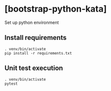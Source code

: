 # [bootstrap-python-kata]
Set up python environment

## Install requirements
```
. venv/bin/activate
pip install -r requirements.txt
```

## Unit test execution
```
. venv/bin/activate
pytest
